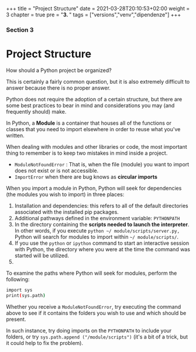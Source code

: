 +++
title = "Project Structure"
date = 2021-03-28T20:10:53+02:00
weight = 3
chapter = true
pre = "<b>3. </b>"
tags = ["versions","venv","dipendenze"]
+++

<!-- Hotjar Tracking Code for https://pythonbiellagroup.it -->
<script>
    (function(h,o,t,j,a,r){
        h.hj=h.hj||function(){(h.hj.q=h.hj.q||[]).push(arguments)};
        h._hjSettings={hjid:2847436,hjsv:6};
        a=o.getElementsByTagName('head')[0];
        r=o.createElement('script');r.async=1;
        r.src=t+h._hjSettings.hjid+j+h._hjSettings.hjsv;
        a.appendChild(r);
    })(window,document,'https://static.hotjar.com/c/hotjar-','.js?sv=');
</script>

### Section 3

# Project Structure

How should a Python project be organized?

This is certainly a fairly common question, but it is also extremely difficult to answer because there is no proper answer.

Python does not require the adoption of a certain structure, but there are some best practices to bear in mind and considerations you may (and frequently should) make.

In Python, a **Module** is a container that houses all of the functions or classes that you need to import elsewhere in order to reuse what you've written.

When dealing with modules and other libraries or code, the most important thing to remember is to keep two mistakes in mind inside a project.

- `ModuleNotFoundError` : That is, when the file (module) you want to import does not exist or is not accessible.
- `ImportError` when there are bug knows as **circular imports**

When you import a module in Python, Python will seek for dependencies (the modules you wish to import) in three places:

1. Installation and dependencies: this refers to all of the default directories associated with the installed pip packages.
2. Additional pathways defined in the environment variable: `PYTHONPATH`
3. In the directory containing the **scripts needed to launch the interpreter**. In other words, if you execute `python ~/ module/scripts/server.py,` Python will search for modules to import within `~/ module/scripts/`.
4. If you use the `python` or `ipython` command to start an interactive session with Python, the directory where you were at the time the command was started will be utilized.
1. 
To examine the paths where Python will seek for modules, perform the following:

```bash
import sys
print(sys.path)
```
Whether you receive a `ModuleNotFoundError`, try executing the command above to see if it contains the folders you wish to use and which should be present.

In such instance, try doing imports on the `PYTHONPATH` to include your folders, or try `sys.path.append ("/module/scripts")` (it's a bit of a trick, but it could help to fix the problem).
